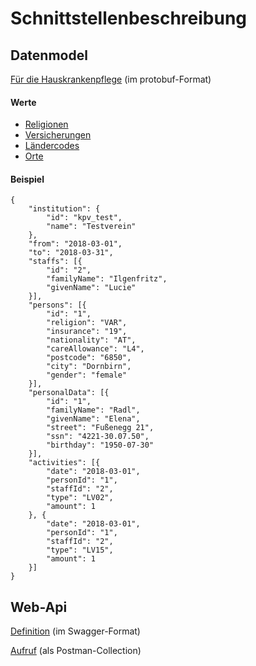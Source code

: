 # Schnittstellenbeschreibung

## Datenmodel 

[Für die Hauskrankenpflege](./Hkpv/Hkpv.proto) (im protobuf-Format)

#### Werte
- [Religionen](./Datasets/religions.csv)
- [Versicherungen](./Datasets/insurances.csv)
- [Ländercodes](./Datasets/german-iso-3166.csv)
- [Orte](./Datasets/postcode_cities.csv)

#### Beispiel
```
{
    "institution": {
        "id": "kpv_test",
        "name": "Testverein"
    },
    "from": "2018-03-01",
    "to": "2018-03-31",
    "staffs": [{
        "id": "2",
        "familyName": "Ilgenfritz",
        "givenName": "Lucie"
    }],
    "persons": [{
        "id": "1",
        "religion": "VAR",
        "insurance": "19",
        "nationality": "AT",
        "careAllowance": "L4",
        "postcode": "6850",
        "city": "Dornbirn",
        "gender": "female"
    }],
    "personalData": [{
        "id": "1",
        "familyName": "Radl",
        "givenName": "Elena",
        "street": "Fußenegg 21",
        "ssn": "4221-30.07.50",
        "birthday": "1950-07-30"
    }],
    "activities": [{
        "date": "2018-03-01",
        "personId": "1",
        "staffId": "2",
        "type": "LV02",
        "amount": 1
    }, {
        "date": "2018-03-01",
        "personId": "1",
        "staffId": "2",
        "type": "LV15",
        "amount": 1
    }]
}
```
## Web-Api 

[Definition](./WebApi/swagger.yaml) (im Swagger-Format)

[Aufruf](./WebApi/Vodamep.postman_collection.json) (als Postman-Collection)